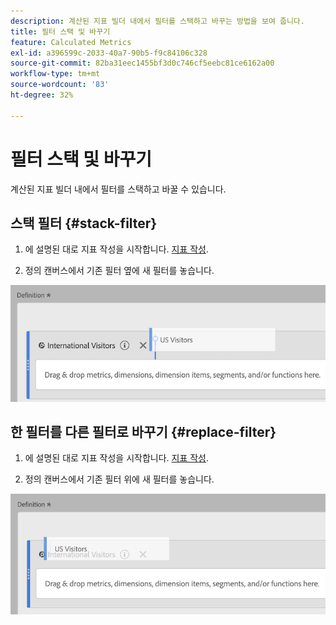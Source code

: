 ```yaml
---
description: 계산된 지표 빌더 내에서 필터를 스택하고 바꾸는 방법을 보여 줍니다.
title: 필터 스택 및 바꾸기
feature: Calculated Metrics
exl-id: a396599c-2033-40a7-90b5-f9c84106c328
source-git-commit: 82ba31eec1455bf3d0c746cf5eebc81ce6162a00
workflow-type: tm+mt
source-wordcount: '83'
ht-degree: 32%

---
```


# 필터 스택 및 바꾸기

계산된 지표 빌더 내에서 필터를 스택하고 바꿀 수 있습니다.

## 스택 필터 {#stack-filter}

1. 에 설명된 대로 지표 작성을 시작합니다. [지표 작성](/help/components/calc-metrics/cm-workflow/cm-build-metrics.md).

1. 정의 캔버스에서 기존 필터 옆에 새 필터를 놓습니다.

![](assets/cm_stack_seg.png)

## 한 필터를 다른 필터로 바꾸기 {#replace-filter}

1. 에 설명된 대로 지표 작성을 시작합니다. [지표 작성](/help/components/calc-metrics/cm-workflow/cm-build-metrics.md).

1. 정의 캔버스에서 기존 필터 위에 새 필터를 놓습니다.

![](assets/cm_replace_seg.png)
